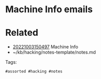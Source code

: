 # Machine Info emails

# Related

- [20221003150497](/zet/20221003150497/README.md) Machine Info
- ~/kb/hacking/notes-template/notes.md

Tags:

    #assorted #hacking #notes
